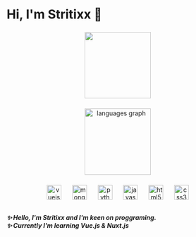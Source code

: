 <h1 align="left">Hi, I'm Stritixx 👋</h1>

###

<div align="center">
  <img height="150" src="https://i.imgur.com/cWrVXu4.jpeg"  />
</div>

###

<div align="center">
  <img src="https://github-readme-stats.vercel.app/api/top-langs?username=stritixx&locale=en&hide_title=false&layout=compact&card_width=320&langs_count=5&theme=dracula&hide_border=false&custom_title=Total%20Used%20Tools:" height="150" alt="languages graph"  />
</div>

###

<div align="center">
  <img src="https://cdn.jsdelivr.net/gh/devicons/devicon/icons/vuejs/vuejs-original.svg" height="33" alt="vuejs logo"  />
  <img width="17" />
  <img src="https://cdn.jsdelivr.net/gh/devicons/devicon/icons/mongodb/mongodb-original.svg" height="33" alt="mongodb logo"  />
  <img width="17" />
  <img src="https://cdn.jsdelivr.net/gh/devicons/devicon/icons/python/python-original.svg" height="33" alt="python logo"  />
  <img width="17" />
  <img src="https://cdn.jsdelivr.net/gh/devicons/devicon/icons/javascript/javascript-original.svg" height="33" alt="javascript logo"  />
  <img width="17" />
  <img src="https://cdn.jsdelivr.net/gh/devicons/devicon/icons/html5/html5-original.svg" height="33" alt="html5 logo"  />
  <img width="17" />
  <img src="https://cdn.jsdelivr.net/gh/devicons/devicon/icons/css3/css3-original.svg" height="33" alt="css3 logo"  />
</div>

###

<h2 align="left"></h2>

###

<h5 align="left">✨ Hello, I'm Stritixx and I'm keen on proggraming.<br>✨ Currently I'm learning Vue.js & Nuxt.js</h5>

###
